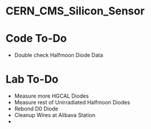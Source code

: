 # CERN_CMS_Silicon_Sensor

# Code To-Do 
- Double check Halfmoon Diode Data

# Lab To-Do
- Measure more HGCAL Diodes
- Measure rest of Unirradiated Halfmoon Diodes
- Rebond D0 Diode
- Cleanup Wires at Alibava Station 
- 
